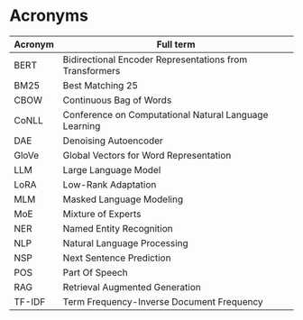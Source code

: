 # Acronyms

| Acronym | Full term |
| --- | --- |
| BERT | Bidirectional Encoder Representations from Transformers |
| BM25 | Best Matching 25 |
| CBOW | Continuous Bag of Words |
| CoNLL | Conference on Computational Natural Language Learning |
| DAE | Denoising Autoencoder |
| GloVe | Global Vectors for Word Representation |
| LLM | Large Language Model |
| LoRA | Low-Rank Adaptation |
| MLM | Masked Language Modeling |
| MoE | Mixture of Experts |
| NER | Named Entity Recognition |
| NLP | Natural Language Processing |
| NSP | Next Sentence Prediction |
| POS | Part Of Speech |
| RAG | Retrieval Augmented Generation |
| TF-IDF | Term Frequency-Inverse Document Frequency |
